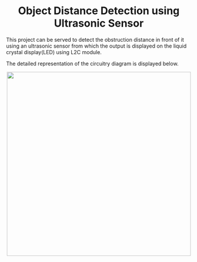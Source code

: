 <h1 align="center"> Object Distance Detection using Ultrasonic Sensor</h1>

This project can be served to detect the obstruction distance in front of it using an ultrasonic sensor from which the output is displayed on the liquid crystal display(LED) using L2C module.

The detailed representation of the circuitry diagram is displayed below.

<p align="center">
<image src="gif.gif"
width="500px"
position="center">
</p>
